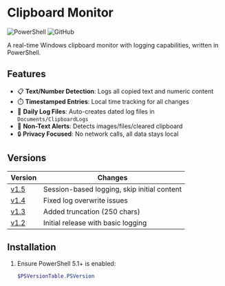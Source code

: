 # Clipboard Monitor

![PowerShell](https://img.shields.io/badge/PowerShell-%235391FE.svg?style=for-the-badge&logo=powershell&logoColor=white)
![GitHub](https://img.shields.io/github/license/YOUR_USERNAME/YOUR_REPO?color=blue)

A real-time Windows clipboard monitor with logging capabilities, written in PowerShell.

## Features

- 📋 **Text/Number Detection**: Logs all copied text and numeric content
- ⏱️ **Timestamped Entries**: Local time tracking for all changes
- 📂 **Daily Log Files**: Auto-creates dated log files in `Documents/ClipboardLogs`
- 🚦 **Non-Text Alerts**: Detects images/files/cleared clipboard
- 🔒 **Privacy Focused**: No network calls, all data stays local

## Versions

| Version | Changes |
|---------|---------|
| [v1.5](src/ClipboardMonitor_v1.5.ps1) | Session-based logging, skip initial content |
| [v1.4](src/ClipboardMonitor_v1.4.ps1) | Fixed log overwrite issues |
| [v1.3](src/ClipboardMonitor_v1.3.ps1) | Added truncation (250 chars) |
| [v1.2](src/ClipboardMonitor_v1.2.ps1) | Initial release with basic logging |

## Installation

1. Ensure PowerShell 5.1+ is enabled:
   ```powershell
   $PSVersionTable.PSVersion
